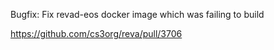 Bugfix: Fix revad-eos docker image which was failing to build

https://github.com/cs3org/reva/pull/3706
